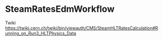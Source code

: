 # SteamRatesEdmWorkflow
Twiki https://twiki.cern.ch/twiki/bin/viewauth/CMS/SteamHLTRatesCalculation#Running_on_Run3_HLTPhysics_Data




